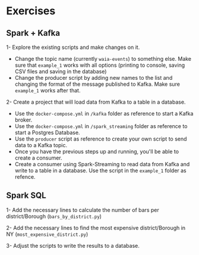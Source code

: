 # Exercises

## Spark + Kafka

1- Explore the existing scripts and make changes on it.
- Change the topic name (currently `waia-events`) to something else. Make sure that `example_1` works with all options (printing to console, saving CSV files and saving in the database)
- Change the producer script by adding new names to the list and changing the format of the message published to Kafka. Make sure `example_1` works after that.

2- Create a project that will load data from Kafka to a table in a database.
- Use the `docker-compose.yml` in `/kafka` folder as reference to start a Kafka broker.
- Use the `docker-compose.yml` in `/spark_streaming` folder as reference to start a Postgres Database.
- Use the `producer` script as reference to create your own script to send data to a Kafka topic.
- Once you have the previous steps up and running, you'll be able to create a consumer.
- Create a consumer using Spark-Streaming to read data from Kafka and write to a table in a database. Use the script in the `example_1` folder as refence.



## Spark SQL

1- Add the necessary lines to calculate the number of bars per district/Borough (`bars_by_district.py`)

2- Add the necessary lines to find the most expensive district/Borough in NY (`most_expensive_district.py`)

3- Adjust the scripts to write the results to a database.
